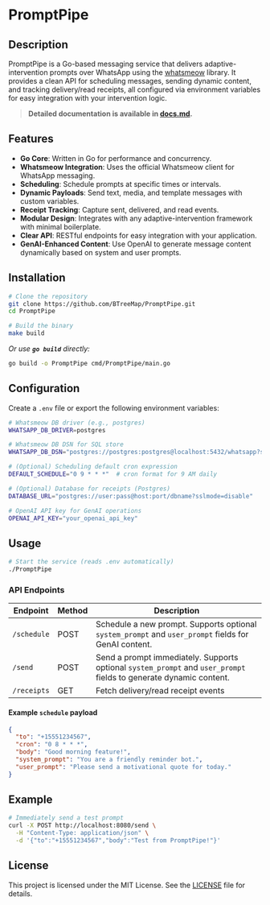 # PromptPipe

## Description

PromptPipe is a Go-based messaging service that delivers adaptive-intervention prompts over WhatsApp using the [whatsmeow](https://github.com/tulir/whatsmeow) library. It provides a clean API for scheduling messages, sending dynamic content, and tracking delivery/read receipts, all configured via environment variables for easy integration with your intervention logic.

> **Detailed documentation is available in [docs.md](docs.md).**

## Features

* **Go Core**: Written in Go for performance and concurrency.
* **Whatsmeow Integration**: Uses the official Whatsmeow client for WhatsApp messaging.
* **Scheduling**: Schedule prompts at specific times or intervals.
* **Dynamic Payloads**: Send text, media, and template messages with custom variables.
* **Receipt Tracking**: Capture sent, delivered, and read events.
* **Modular Design**: Integrates with any adaptive-intervention framework with minimal boilerplate.
* **Clear API**: RESTful endpoints for easy integration with your application.
* **GenAI-Enhanced Content**: Use OpenAI to generate message content dynamically based on system and user prompts.

## Installation

```bash
# Clone the repository
git clone https://github.com/BTreeMap/PromptPipe.git
cd PromptPipe

# Build the binary
make build
```

*Or use **`go build`** directly:*

```bash
go build -o PromptPipe cmd/PromptPipe/main.go
```

## Configuration

Create a `.env` file or export the following environment variables:

```bash
# Whatsmeow DB driver (e.g., postgres)
WHATSAPP_DB_DRIVER=postgres

# Whatsmeow DB DSN for SQL store
WHATSAPP_DB_DSN="postgres://postgres:postgres@localhost:5432/whatsapp?sslmode=disable"

# (Optional) Scheduling default cron expression
DEFAULT_SCHEDULE="0 9 * * *"  # cron format for 9 AM daily

# (Optional) Database for receipts (Postgres)
DATABASE_URL="postgres://user:pass@host:port/dbname?sslmode=disable"

# OpenAI API key for GenAI operations
OPENAI_API_KEY="your_openai_api_key"
```

## Usage

```bash
# Start the service (reads .env automatically)
./PromptPipe
```

### API Endpoints

| Endpoint    | Method | Description                          |
| ----------- | ------ | ------------------------------------ |
| `/schedule` | POST   | Schedule a new prompt. Supports optional `system_prompt` and `user_prompt` fields for GenAI content. |
| `/send`     | POST   | Send a prompt immediately. Supports optional `system_prompt` and `user_prompt` fields to generate dynamic content. |
| `/receipts` | GET    | Fetch delivery/read receipt events   |

#### Example `schedule` payload

```json
{
  "to": "+15551234567",
  "cron": "0 8 * * *",
  "body": "Good morning feature!",
  "system_prompt": "You are a friendly reminder bot.",
  "user_prompt": "Please send a motivational quote for today."
}
```

## Example

```bash
# Immediately send a test prompt
curl -X POST http://localhost:8080/send \
  -H "Content-Type: application/json" \
  -d '{"to":"+15551234567","body":"Test from PromptPipe!"}'
```

## License

This project is licensed under the MIT License. See the [LICENSE](LICENSE) file for details.

